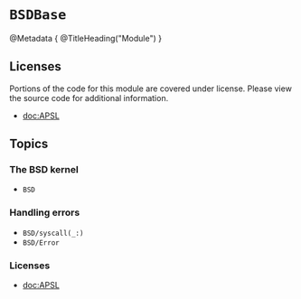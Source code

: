 # ``BSDBase``

@Metadata {
    @TitleHeading("Module")
}

## Licenses

Portions of the code for this module are covered under license. Please view the source code for additional information.

- <doc:APSL>

## Topics


### The BSD kernel

- ``BSD``

### Handling errors

- ``BSD/syscall(_:)``
- ``BSD/Error``
### Licenses

- <doc:APSL>